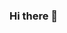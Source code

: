 ### Hi there 👋

<!--
**shreyacasm/shreyacasm** is a ✨ _special_ ✨ repository because its `README.md` (this file) appears on your GitHub profile.

- 🔭 I’m currently working on Web Development
- 🌱 I’m currently learning React.js
- 👯 I’m looking to collaborate on Front-End part  
- 🤔 I’m looking for help with PHP, Django
- 📫 How to reach me: [LinkedIn Profile](https://www.linkedin.com/in/shreya2000/)
- 😄 Pronouns: She/her
- ⚡ Fun fact: I am struggling with coming up with things that can be forked through Github.
-->
